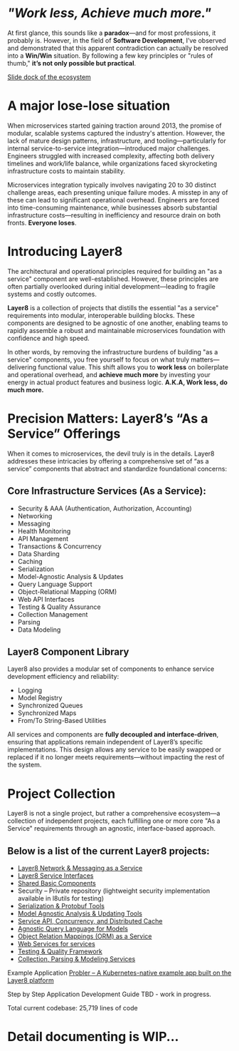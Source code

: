 # ***"Work less, Achieve much more."***
At first glance, this sounds like a **paradox**—and for most professions,
it probably is. However, in the field of **Software Development**, 
I’ve observed and demonstrated that this apparent contradiction can actually 
be resolved into a **Win/Win** situation. By following a few key principles or "rules of thumb," **it’s not 
only possible but practical**. 

[Slide dock of the ecosystem](https://docs.google.com/presentation/d/e/2PACX-1vR7UtPNXRou5uORi-wxZgEYDdVDddT9QCwLH7hrFwnDWJVCx3iCjo6SalAt_jKokB9i_W7mPNU2ntBM/pub?start=false&loop=false&delayms=3000)
# A major lose-lose situation
When microservices started gaining traction around 2013, the promise of modular, scalable 
systems captured the industry's attention. However, the lack of mature design patterns, 
infrastructure, and tooling—particularly for internal service-to-service integration—introduced 
major challenges. Engineers struggled with increased complexity, affecting both delivery 
timelines and work/life balance, while organizations faced skyrocketing infrastructure 
costs to maintain stability.

Microservices integration typically involves navigating 20 to 30 distinct challenge areas, 
each presenting unique failure modes. A misstep in any of these can lead to significant 
operational overhead. Engineers are forced into time-consuming maintenance, while businesses 
absorb substantial infrastructure costs—resulting in inefficiency and resource drain on both 
fronts. **Everyone loses**.

# Introducing Layer8
The architectural and operational principles required for building an "as a service" component 
are well-established. However, these principles are often partially overlooked during initial 
development—leading to fragile systems and costly outcomes.

**Layer8** is a collection of projects that distills the essential "as a service" requirements 
into modular, interoperable building blocks. These components are designed to be agnostic of 
one another, enabling teams to rapidly assemble a robust and maintainable microservices 
foundation with confidence and high speed. 

In other words, by removing the infrastructure burdens of building "as a service" components, 
you free yourself to focus on what truly matters—delivering functional value. This shift 
allows you to **work less** on boilerplate and operational overhead, and **achieve much more** 
by investing your energy in actual product features and business logic. 
**A.K.A, Work less, do much more.**

# Precision Matters: Layer8’s “As a Service” Offerings
When it comes to microservices, the devil truly is in the details. Layer8 addresses these 
intricacies by offering a comprehensive set of “as a service” components that abstract and 
standardize foundational concerns:

## Core Infrastructure Services (As a Service):

- Security & AAA (Authentication, Authorization, Accounting)
- Networking
- Messaging
- Health Monitoring
- API Management
- Transactions & Concurrency
- Data Sharding
- Caching
- Serialization
- Model-Agnostic Analysis & Updates
- Query Language Support
- Object-Relational Mapping (ORM)
- Web API Interfaces
- Testing & Quality Assurance
- Collection Management
- Parsing
- Data Modeling

## Layer8 Component Library
Layer8 also provides a modular set of components to enhance service development efficiency 
and reliability:

- Logging
- Model Registry
- Synchronized Queues
- Synchronized Maps
- From/To String-Based Utilities

All services and components are **fully decoupled and interface-driven**, ensuring that 
applications remain independent of Layer8’s specific implementations. 
This design allows any service to be easily swapped or replaced if it no longer 
meets requirements—without impacting the rest of the system.

# Project Collection
Layer8 is not a single project, but rather a comprehensive ecosystem—a collection of 
independent projects, each fulfilling one or more core "As a Service" requirements through 
an agnostic, interface-based approach.

## Below is a list of the current Layer8 projects:

- [Layer8 Network & Messaging as a Service](https://github.com/saichler/layer8)
- [Layer8 Service Interfaces](https://github.com/saichler/l8types)
- [Shared Basic Components](https://github.com/saichler/l8utils)
- Security – Private repository (lightweight security implementation available in l8utils for testing)
- [Serialization & Protobuf Tools](https://github.com/saichler/l8srlz)
- [Model Agnostic Analysis & Updating Tools](https://github.com/saichler/reflect)
- [Service API, Concurrency, and Distributed Cache](https://github.com/saichler/l8services)
- [Agnostic Query Language for Models](https://github.com/saichler/gsql) 
- [Object Relation Mappings (ORM) as a Service](https://github.com/saichler/l8orm)
- [Web Services for services](https://github.com/saichler/l8web)
- [Testing & Quality Framework](https://github.com/saichler/l8test)
- [Collection, Parsing & Modeling Services](https://github.com/saichler/collect)

Example Application
[Probler – A Kubernetes-native example app built on the Layer8 platform](https://github.com/saichler/probler)

Step by Step Application Development Guide
TBD - work in progress.

Total current codebase: 25,719 lines of code

# Detail documenting is WIP...
